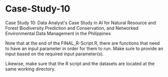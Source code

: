 # Case-Study-10
Case Study 10: Data Analyst's Case Study in AI for Natural Resource and Forest Biodiversity Prediction and Conservation, and Networked Environmental Data Management in the Philippines

Note that at the end of the FINAL_R-Script.R, there are functions that need to have an input parameter in order for them to run. Make sure to provide an input based on the required input parameter(s).

Likewise, make sure that the R script and the datasets are located at the same working directory.
